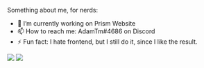Something about me, for nerds:

- 🔭 I’m currently working on Prism Website
- 📫 How to reach me: AdamTm#4686 on Discord
- ⚡ Fun fact: I hate frontend, but I still do it, since I like the result.


<img src="https://github-readme-stats.vercel.app/api?username=AdamTmHun&show_icons=true&theme=dark">
<img src="https://github-readme-stats.vercel.app/api/top-langs/?username=AdamTmHun">
